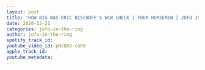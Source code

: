 ```yaml
---
layout: post
title: "HOW BIG WAS ERIC BISCHOFF'S WCW CHECK | FOUR HORSEMEN | JOFO IN THE RING EP #14 HIGHLIGHTS"
date: 2020-12-21
categories: jofo-in-the-ring
author: jofo-in-the-ring
spotify_track_id: 
youtube_video_id: pNcQXe-caP0
apple_track_id: 
youtube_metadata: 
---
```

